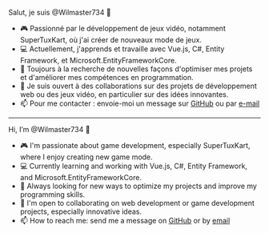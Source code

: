 Salut, je suis @Wilmaster734 👋
- 🎮 Passionné par le développement de jeux vidéo, notamment SuperTuxKart, où j'ai créer de nouveaux mode de jeux.
- 💻 Actuellement, j'apprends et travaille avec Vue.js, C#, Entity Framework, et Microsoft.EntityFrameworkCore.
- 🚀 Toujours à la recherche de nouvelles façons d'optimiser mes projets et d'améliorer mes compétences en programmation.
- 🤝 Je suis ouvert à des collaborations sur des projets de développement web ou des jeux vidéo, en particulier sur des idées innovantes.
- 📫 Pour me contacter : envoie-moi un message sur [GitHub](https://github.com/willliam9 "GitHub") ou par [e-mail](mailto:william10.lussier@hotmail.fr)

---

Hi, I’m @Wilmaster734 👋
- 🎮 I'm passionate about game development, especially SuperTuxKart, where I enjoy creating new game mode.
- 💻 Currently learning and working with Vue.js, C#, Entity Framework, and Microsoft.EntityFrameworkCore.
- 🚀 Always looking for new ways to optimize my projects and improve my programming skills.
- 🤝 I'm open to collaborating on web development or game development projects, especially innovative ideas.
- 📫 How to reach me: send me a message on [GitHub](https://github.com/willliam9 "GitHub") or by [email](mailto:william10.lussier@hotmail.fr)

<!---
willliam9/willliam9 is a ✨ special ✨ repository because its `README.md` (this file) appears on your GitHub profile.
You can click the Preview link to take a look at your changes.
--->
